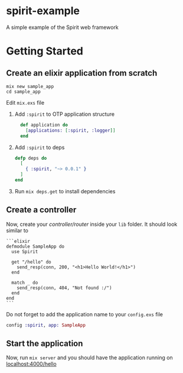 # spirit-example

A simple example of the Spirit web framework

# Getting Started

## Create an elixir application from scratch

    mix new sample_app
    cd sample_app

Edit `mix.exs` file

1. Add `:spirit` to OTP application structure

    ```elixir
      def application do
        [applications: [:spirit, :logger]]
      end
    ```

2. Add `:spirit` to deps

    ```elixir
    defp deps do
      [
        { :spirit, "~> 0.0.1" }
      ]
    end
    ```

3. Run `mix deps.get` to install dependencies


## Create a controller

Now, create your _controller/router_ inside your `lib` folder. It should look similar to

    ```elixir
    defmodule SampleApp do
      use Spirit

      get "/hello" do
        send_resp(conn, 200, "<h1>Hello World!</h1>")
      end

      match _ do
        send_resp(conn, 404, "Not found :/")
      end
    end
    ```

Do not forget to add the application name to your `config.exs` file

```elixir
config :spirit, app: SampleApp
```


## Start the application

Now, run `mix server` and you should have the application running on [localhost:4000/hello](http://localhost:4000/hello)
